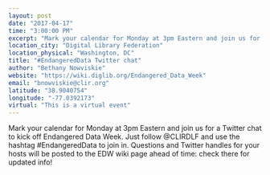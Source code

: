 ```yaml
---
layout: post
date: "2017-04-17"
time: "3:00:00 PM"
excerpt: "Mark your calendar for Monday at 3pm Eastern and join us for a Twitter chat to kick off Endangered Data Week. Just follow @CLIRDLF and use ..."
location_city: "Digital Library Federation"
location_physical: "Washington, DC"
title: "#EndangeredData Twitter chat"
author: "Bethany Nowviskie"
website: "https://wiki.diglib.org/Endangered_Data_Week"
email: "bnowviskie@clir.org"
latitude: "38.9040754"
longitude: "-77.0392173"
virtual: "This is a virtual event"
---
```


Mark your calendar for Monday at 3pm Eastern and join us for a Twitter chat to kick off Endangered Data Week. Just follow @CLIRDLF and use the hashtag #EndangeredData to join in. Questions and Twitter handles for your hosts will be posted to the EDW wiki page ahead of time: check there for updated info!  
